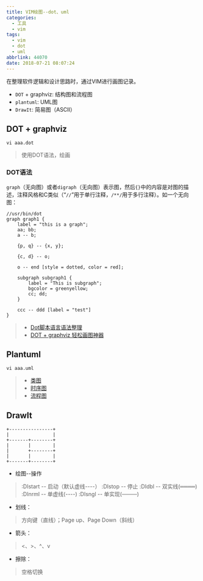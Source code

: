 ```yaml
---
title: VIM绘图--dot、uml
categories:
  - 工具
  - vim
tags:
  - vim
  - dot
  - uml
abbrlink: 44070
date: 2018-07-21 08:07:24
---
```


在整理软件逻辑和设计思路时，通过VIM进行画图记录。

* `DOT` + graphviz: 结构图和流程图
* `plantuml`: UML图
* `DrawIt`: 简易图（ASCII）

<!--more-->

## DOT + graphviz

```
vi aaa.dot
```
>使用DOT语法，绘画

### DOT语法

`graph`（无向图）或者`digraph`（无向图）表示图，然后`{}`中的内容是对图的描述，注释风格和C类似（“`//`”用于单行注释，`/**/`用于多行注释）。如一个无向图：
```
//usr/bin/dot
graph graph1 {
    label = "this is a graph";
    aa; bb;
    a -- b;

    {p, q} -- {x, y};

    {c, d} -- o;

    o -- end [style = dotted, color = red];

    subgraph subgraph1 {
        label = "This is subgraph";
        bgcolor = greenyellow;
        cc; dd;
    }

    ccc -- ddd [label = "test"]
}
```

> * [Dot脚本语言语法整理](https://blog.csdn.net/jy692405180/article/details/52077979)
> * [DOT + graphviz 轻松画图神器](https://blog.csdn.net/stormdpzh/article/details/14648827)

## Plantuml

```
vi aaa.uml
```
> * [类图](https://yq.aliyun.com/articles/25405)
> * [时序图](https://blog.csdn.net/zh_weir/article/details/72675013)
> * [流程图](https://blog.csdn.net/zhangjikuan/article/details/53484558)

## DrawIt

```
+----------------+
|                |
+-------+--------+
|       |        |
|       +--------+
|       |        |
+-------+--------+
```

* 绘图--操作
>:DIstart   -- 启动（默认虚线----）
>:DIstop    -- 停止
>:DIdbl     -- 双实线(════)
>:DInrml    -- 单虚线(----)
>:DIsngl    -- 单实现(────)

* 划线：
>方向键（直线）；Page up、Page Down（斜线）

* 箭头：
><、>、^、v

* 擦除：
>空格切换
